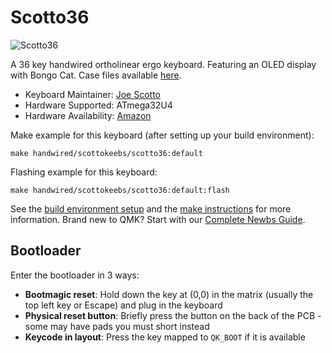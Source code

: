 # Scotto36

![Scotto36](https://i.imgur.com/MCGv0ZHh.jpeg)

A 36 key handwired ortholinear ergo keyboard. Featuring an OLED display with Bongo Cat. Case files available [here](https://github.com/joe-scotto/scottokeebs).

*   Keyboard Maintainer: [Joe Scotto](https://github.com/joe-scotto)
*   Hardware Supported: ATmega32U4
*   Hardware Availability: [Amazon](https://amazon.com)

Make example for this keyboard (after setting up your build environment):

    make handwired/scottokeebs/scotto36:default

Flashing example for this keyboard:

    make handwired/scottokeebs/scotto36:default:flash

See the [build environment setup](https://docs.qmk.fm/#/getting_started_build_tools) and the [make instructions](https://docs.qmk.fm/#/getting_started_make_guide) for more information. Brand new to QMK? Start with our [Complete Newbs Guide](https://docs.qmk.fm/#/newbs).

## Bootloader

Enter the bootloader in 3 ways:

* **Bootmagic reset**: Hold down the key at (0,0) in the matrix (usually the top left key or Escape) and plug in the keyboard
* **Physical reset button**: Briefly press the button on the back of the PCB - some may have pads you must short instead
* **Keycode in layout**: Press the key mapped to `QK_BOOT` if it is available